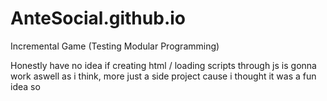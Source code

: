 # AnteSocial.github.io
Incremental Game (Testing Modular Programming)

Honestly have no idea if creating html / loading scripts through js is gonna work aswell as i think, more just a side project cause i thought it was a fun idea so
